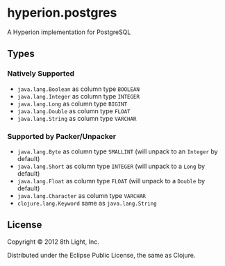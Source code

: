 hyperion.postgres
============

A Hyperion implementation for PostgreSQL

## Types

### Natively Supported

* `java.lang.Boolean` as column type `BOOLEAN`
* `java.lang.Integer` as column type `INTEGER`
* `java.lang.Long` as column type `BIGINT`
* `java.lang.Double` as column type `FLOAT`
* `java.lang.String` as column type `VARCHAR`

### Supported by Packer/Unpacker

* `java.lang.Byte` as column type `SMALLINT` (will unpack to an `Integer` by default)
* `java.lang.Short` as column type `INTEGER` (will unpack to a `Long` by default)
* `java.lang.Float` as column type `FLOAT` (will unpack to a `Double` by default)
* `java.lang.Character` as column type `VARCHAR`
* `clojure.lang.Keyword` same as `java.lang.String`

## License

Copyright © 2012 8th Light, Inc.

Distributed under the Eclipse Public License, the same as Clojure.

